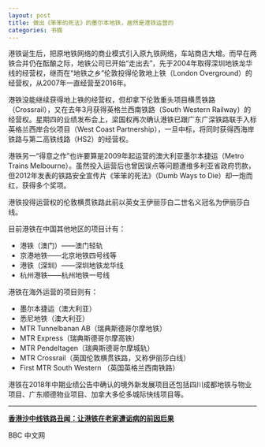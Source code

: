 ```yaml
---
layout: post
title: 做出《笨笨的死法》的墨尔本地铁，居然是港铁运营的
categories: 书摘
---
```


港铁诞生后，把原地铁网络的商业模式引入原九铁网络，车站商店大增。而早在两铁合并仍在酝酿之际，地铁公司已开始“走出去”，先于2004年取得深圳地铁龙华线的经营权，继而在“地铁之乡”伦敦投得伦敦地上铁（London Overground）的经营权，从2007年一直经营至2016年。

港铁没能继续获得地上铁的经营权，但却拿下伦敦重头项目横贯铁路（Crossrail），又在去年3月获得英格兰西南铁路（South Western Railway）的经营权。星期四的业绩发布会上，梁国权再次确认港铁已跟广东广深铁路联手入标英格兰西岸合伙项目（West Coast Partnership），一旦中标，将同时获得西海岸铁路与第二高铁线路（HS2）的经营权。

港铁另一“得意之作”也许要算是2009年起运营的澳大利亚墨尔本捷运（Metro Trains Melbourne）。虽然投入运营后也曾因误点等问题遭维多利亚省政府罚款，但2012年发表的铁路安全宣传片《笨笨的死法》（Dumb Ways to Die）却一炮而红，获得多个奖项。

港铁投得运营权的伦敦横贯铁路此前以英女王伊丽莎白二世名义冠名为伊丽莎白线。

目前港铁在中国其他地区的项目计有：

- 港铁（澳门）——澳门轻轨
- 京港地铁——北京地铁四号线等
- 港铁（深圳）——深圳地铁龙华线
- 杭州港铁——杭州地铁一号线

港铁在海外运营的项目则有：

- 墨尔本捷运（澳大利亚）
- 悉尼地铁（澳大利亚）
- MTR Tunnelbanan AB（瑞典斯德哥尔摩地铁）
- MTR Express（瑞典斯德哥尔摩高铁）
- MTR Pendeltagen（瑞典斯德哥尔摩城轨）
- MTR Crossrail（英国伦敦横贯铁路，又称伊丽莎白线）
- First MTR South Western （英国英格兰西南铁路）

港铁在2018年中期业绩公告中确认的境外新发展项目还包括四川成都地铁与物业项目、广东顺德物业项目、加拿大多伦多城际快线项目等。

---

**[香港沙中线铁路丑闻：让港铁在老家遭诟病的前因后果](https://www.bbc.com/zhongwen/simp/chinese-news-45124912)**

BBC 中文网
